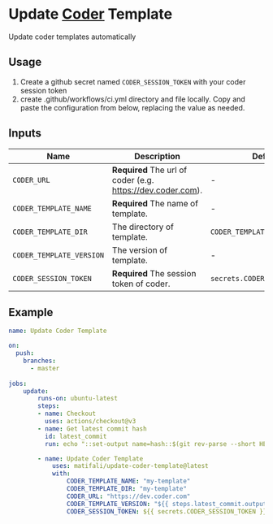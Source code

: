 # Update [Coder](https://coder.com) Template

Update coder templates automatically

## Usage

1. Create a github secret named `CODER_SESSION_TOKEN` with your coder session token
2. create .github/workflows/ci.yml directory and file locally. Copy and paste the configuration from below, replacing the value as needed.

## Inputs

| Name | Description | Default |
| ---- | ----------- | ------- |
| `CODER_URL` | **Required** The url of coder (e.g. <https://dev.coder.com>). | - |
| `CODER_TEMPLATE_NAME` | **Required** The name of template. | - |
| `CODER_TEMPLATE_DIR` | The directory of template. |`CODER_TEMPLATE_NAME`|
| `CODER_TEMPLATE_VERSION` | The version of template. | - |
| `CODER_SESSION_TOKEN` | **Required** The session token of coder. | `secrets.CODER_SESSION_TOKEN` |

## Example

```yaml
name: Update Coder Template

on:
  push:
    branches:
      - master
    
jobs:
    update:
        runs-on: ubuntu-latest
        steps:
        - name: Checkout
          uses: actions/checkout@v3
        - name: Get latest commit hash
          id: latest_commit
          run: echo "::set-output name=hash::$(git rev-parse --short HEAD)"

        - name: Update Coder Template
            uses: matifali/update-coder-template@latest
            with:
                CODER_TEMPLATE_NAME: "my-template"
                CODER_TEMPLATE_DIR: "my-template"
                CODER_URL: "https://dev.coder.com"
                CODER_TEMPLATE_VERSION: "${{ steps.latest_commit.outputs.hash }}"
                CODER_SESSION_TOKEN: ${{ secrets.CODER_SESSION_TOKEN }}

```
